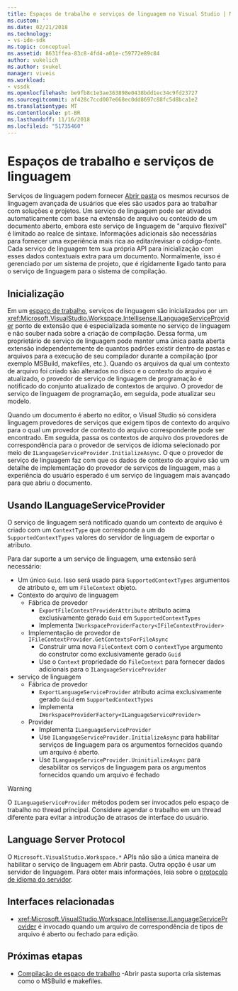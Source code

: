 ```yaml
---
title: Espaços de trabalho e serviços de linguagem no Visual Studio | Microsoft Docs
ms.custom: ''
ms.date: 02/21/2018
ms.technology:
- vs-ide-sdk
ms.topic: conceptual
ms.assetid: 8631ffea-83c8-4fd4-a01e-c59772e89c84
author: vukelich
ms.author: svukel
manager: viveis
ms.workload:
- vssdk
ms.openlocfilehash: be9fb8c1e3ae363898e0438bdd1ec34c9fd23727
ms.sourcegitcommit: af428c7ccd007e668ec0dd8697c88fc5d8bca1e2
ms.translationtype: MT
ms.contentlocale: pt-BR
ms.lasthandoff: 11/16/2018
ms.locfileid: "51735460"
---
```

# <a name="workspaces-and-language-services"></a>Espaços de trabalho e serviços de linguagem

Serviços de linguagem podem fornecer [Abrir pasta](../ide/develop-code-in-visual-studio-without-projects-or-solutions.md) os mesmos recursos de linguagem avançada de usuários que eles são usados para ao trabalhar com soluções e projetos. Um serviço de linguagem pode ser ativados automaticamente com base na extensão de arquivo ou conteúdo de um documento aberto, embora este serviço de linguagem de "arquivo flexível" é limitado ao realce de sintaxe. Informações adicionais são necessárias para fornecer uma experiência mais rica ao editar/revisar o código-fonte. Cada serviço de linguagem tem sua própria API para inicialização com esses dados contextuais extra para um documento. Normalmente, isso é gerenciado por um sistema de projeto, que é rigidamente ligado tanto para o serviço de linguagem para o sistema de compilação.

## <a name="initialization"></a>Inicialização

Em um [espaço de trabalho](workspaces.md), serviços de linguagem são inicializados por um <xref:Microsoft.VisualStudio.Workspace.Intellisense.ILanguageServiceProvider> ponto de extensão que é especializada somente no serviço de linguagem e não souber nada sobre a criação de compilação. Dessa forma, um proprietário de serviço de linguagem pode manter uma única pasta aberta extensão independentemente de quantos padrões existir dentro de pastas e arquivos para a execução de seu compilador durante a compilação (por exemplo MSBuild, makefiles, etc.). Quando os arquivos da qual um contexto de arquivo foi criado são alterados no disco e o contexto do arquivo é atualizado, o provedor de serviço de linguagem de programação é notificado do conjunto atualizado de contextos de arquivo. O provedor de serviço de linguagem de programação, em seguida, pode atualizar seu modelo.

Quando um documento é aberto no editor, o Visual Studio só considera linguagem provedores de serviços que exigem tipos de contexto do arquivo para o qual um provedor de contexto do arquivo correspondente pode ser encontrado. Em seguida, passa os contextos de arquivo dos provedores de correspondência para o provedor de serviços de idioma selecionado por meio de `ILanguageServiceProvider.InitializeAsync`. O que o provedor de serviço de linguagem faz com que os dados de contexto do arquivo são um detalhe de implementação do provedor de serviços de linguagem, mas a experiência do usuário esperado é um serviço de linguagem mais avançado para que abriu o documento.

## <a name="using-ilanguageserviceprovider"></a>Usando ILanguageServiceProvider

O serviço de linguagem será notificado quando um contexto de arquivo é criado com um `ContextType` que corresponde a um do `SupportedContextTypes` valores do servidor de linguagem de exportar o atributo.

Para dar suporte a um serviço de linguagem, uma extensão será necessário:

- Um único `Guid`. Isso será usado para `SupportedContextTypes` argumentos de atributo e, em um `FileContext` objeto.
- Contexto do arquivo de linguagem
  - Fábrica de provedor
    - `ExportFileContextProviderAttribute` atributo acima exclusivamente gerado `Guid` em `SupportedContextTypes`
    - Implementa `IWorkspaceProviderFactory<IFileContextProvider>`
  - Implementação de provedor de `IFileContextProvider.GetContextsForFileAsync`
    - Construir uma nova `FileContext` com o `contextType` argumento do construtor como exclusivamente gerado `Guid`
    - Use o `Context` propriedade do `FileContext` para fornecer dados adicionais para o `ILanguageServiceProvider`
- serviço de linguagem
  - Fábrica de provedor
    - `ExportLanguageServiceProvider` atributo acima exclusivamente gerado `Guid` em `SupportedContextTypes`
    - Implementa `IWorkspaceProviderFactory<ILanguageServiceProvider>`
  - Provider
    - Implementa `ILanguageServiceProvider`
    - Use `ILanguageServiceProvider.InitializeAsync` para habilitar serviços de linguagem para os argumentos fornecidos quando um arquivo é aberto.
    - Use `ILanguageServiceProvider.UninitializeAsync` para desabilitar os serviços de linguagem para os argumentos fornecidos quando um arquivo é fechado

>[!WARNING]
>O `ILanguageServiceProvider` métodos podem ser invocados pelo espaço de trabalho no thread principal. Considere agendar o trabalho em um thread diferente para evitar a introdução de atrasos de interface do usuário.

## <a name="language-server-protocol"></a>Language Server Protocol

O `Microsoft.VisualStudio.Workspace.*` APIs não são a única maneira de habilitar o serviço de linguagem em Abrir pasta. Outra opção é usar um servidor de linguagem. Para obter mais informações, leia sobre o [protocolo de idioma do servidor](language-server-protocol.md).

## <a name="related-interfaces"></a>Interfaces relacionadas

- <xref:Microsoft.VisualStudio.Workspace.Intellisense.ILanguageServiceProvider> é invocado quando um arquivo de correspondência de tipos de arquivo é aberto ou fechado para edição.

## <a name="next-steps"></a>Próximas etapas

* [Compilação de espaço de trabalho](workspace-build.md) -Abrir pasta suporta cria sistemas como o MSBuild e makefiles. 